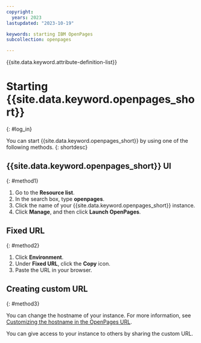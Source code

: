 ```yaml
---
copyright:
  years: 2023
lastupdated: "2023-10-19"

keywords: starting IBM OpenPages
subcollection: openpages

---
```

{{site.data.keyword.attribute-definition-list}}

# Starting {{site.data.keyword.openpages_short}}
{: #log_in}

You can start {{site.data.keyword.openpages_short}} by using one of the following methods.
{: shortdesc}

## {{site.data.keyword.openpages_short}} UI 
{: #method1}

1. Go to the **Resource list**. 
2. In the search box, type **openpages**.
3. Click the name of your {{site.data.keyword.openpages_short}} instance.
4. Click **Manage**, and then click **Launch OpenPages**. 

## Fixed URL 
{: #method2}

1. Click **Environment**.
2. Under **Fixed URL**, click the **Copy** icon.
3. Paste the URL in your browser.

## Creating custom URL 
{: #method3}

You can change the hostname of your instance. For more information, see [Customizing the hostname in the OpenPages URL](/docs/openpages?topic=openpages-customizing_hostname).

You can give access to your instance to others by sharing the custom URL.



